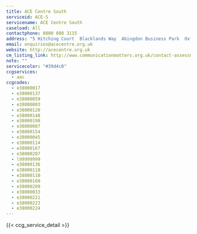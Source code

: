 ```yaml
---
title: ACE Centre South
serviceid: ACE-S
servicename: ACE Centre South
caseload: All
contactphone: 0800 080 3115
address: "5 Hitching Court  Blacklands Way  Abingdon Business Park  Oxfordshire OX14 1RG"
email: enquiries@acecentre.org.uk
website: http://acecentre.org.uk
cm_listing_link: http://www.communicationmatters.org.uk/contact-assessment-service/ace-centre-oxford
note: ""
servicecolor: "#39d4c0"
ccgservices:
  - aac
ccgcodes:
  - e38000017
  - e38000137
  - e38000059
  - e38000003
  - e38000120
  - e38000148
  - e38000198
  - e38000087
  - e38000154
  - e38000045
  - e38000114
  - e38000167
  - e38000207
  - l99999999
  - e38000136
  - e38000118
  - e38000110
  - e38000160
  - e38000209
  - e38000033
  - e38000221
  - e38000223
  - e38000224
---
```


{{< ccg_service_detail >}}
